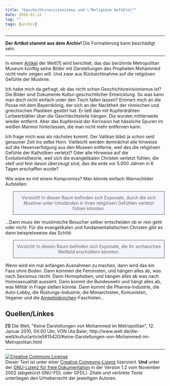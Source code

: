 ```yaml
---
title: "Geschichtsrevisionismus und \"Religiöse Gefühle\""
date: 2010-01-12
log: ""
tags: [archiv]
---
```

<hr><b>Der Artikel stammt aus dem Archiv!</b> Die Formatierung kann beschädigt sein.<hr>

In einem <a href="http://www.welt.de/die-welt/kultur/article5815420/Keine-Darstellungen-von-Mohammed-im-Metropolitan.html">Artikel</a> der <i>Welt</i>[1] wird berichtet, das das berühmte Metropolitan Museum künftig seine Bilder mit Darstellungen des Propheten Mohammed nicht mehr zeigen will. Und zwar aus Rücksichtnahme auf die religiösen Gefühle der Muslime. 

Ich habe mich da gefragt, ob das nicht schon Geschichtsrevisionismus ist? Die Bilder sind Dokumente Kultur-geschichtlicher Entwicklung. So was kann man doch nicht einfach unter den Tisch fallen lassen? Erinnert mich an die Posse mit dem Bayernkönig, der sich an der Nacktheit der römischen und griechischen Plastiken gestört hat. Er ließ dan mit Kupferdrähten Lorbeerblätter über die Geschlechtsteile hängen. Die wurden mittlerweile wieder entfernt. Aber das Kupferoxid der Korrosion hat hässliche Spuren im weißen Marmor hinterlassen, die man nicht mehr entfernen kann. 

Ich frage mich was als nächstes kommt. Der Vatikan bläst ja schon seid geraumer Zeit ins selbe Horn. Vielleicht werden demnächst alle hinweise auf die Hexenverfolgung aus den Museen entferne, weil des die religiösen Gefühle der Katholiken verletzt? Oder alle Hinweise auf die Evolutionstheorie, weil sich die evangelikalen Christen verletzt fühlen, die steif und fest davon überzeugt sind, das die erde vor 5.000 Jahren in 6 Tagen erschaffen wurde?

Wie wäre es mit einem Kompromiss? Man könnte einfach Warnschilder Aufstellen:

<blockquote width=80%; style="padding:10px; background:#f4f4ff; border: 2px solid #999; border-right-width: 2px">
<div align="center">
Vorsicht!
In diesen Raum befinden sich Exponate, durch die sich Muslime unter Umständen in ihren religiösen Gefühlen verletzt fühlen könnten. 
</div>
</blockquote>

...Dann muss der muslimische Besucher selber entscheiden ob er rein geht oder nicht. Für die evangelikalen und fundamentalistischen Christen gibt es dann beispielsweise das Schild:

<blockquote width=80%; style="padding:10px; background:#f4f4ff; border: 2px solid #999; border-right-width: 2px">
<div align="center">
Vorsicht!
In diesen Raum befinden sich Exponate, die ihr archaisches Weltbild erschüttern könnten.
</div>
 </blockquote>

Wenn wird ein mal anfangen Ausnahmen zu machen, dann wird das ein Fass ohne Boden. Dann kommen die Feministen, und hängen alles ab, was nach Sexismus riecht. Dann Homophoben, und hängen alles ab was nach Homosexualität aussieht. Dann kommt die Bundeswehr und hängt alles ab, was Militär in Frage stellen könnte. Dann kommt die Pharma-Industrie, die Auto-Lobby, die Rüstungs-Industrie, die Monarchisten, Komunisten, Veganer und die <a href="http://de.wikipedia.org/wiki/Ampelm%C3%A4nnchen">Ampelmännchen</a>-Faschisten...

<h2>Quellen/Linkes</h2>
<b>[1]</b> Die Welt, "Keine Darstellungen von Mohammed im Metropolitan", 12. Januar 2010, 04:00 Uhr, VON Uta Baier, 
http://www.welt.de/die-welt/kultur/article5815420/Keine-Darstellungen-von-Mohammed-im-Metropolitan.html


<hr>

 <a rel="license" href="http://creativecommons.org/licenses/by-sa/3.0/de/"><img alt="Creative Commons License" style="border-width:0" src="http://i.creativecommons.org/l/by-sa/3.0/de/88x31.png" /></a><br />Dieser <span xmlns:dc="http://purl.org/dc/elements/1.1/" href="http://purl.org/dc/dcmitype/Text" rel="dc:type">Text</span> ist unter einer <a rel="license" href="http://creativecommons.org/licenses/by-sa/3.0/de/">Creative Commons-Lizenz</a> lizenziert. <b>Und</b> unter der <a href="http://de.wikipedia.org/wiki/GFDL">GNU-Lizenz für freie Dokumentation</a> in der Version 1.2 vom November 2002 (abgekürzt GNU-FDL oder GFDL). Zitate und verlinkte Texte unterliegen den Urheberrecht der jeweiligen Autoren.
